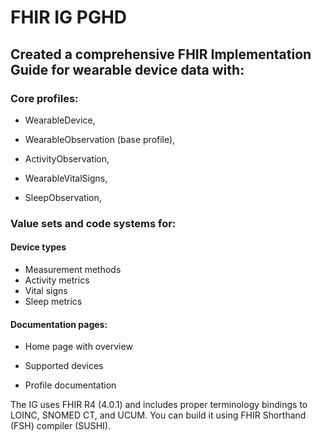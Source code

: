 # FHIR IG PGHD

## Created a comprehensive FHIR Implementation Guide for wearable device data with:

### Core profiles:

* WearableDevice,
  
* WearableObservation (base profile),

* ActivityObservation,

* WearableVitalSigns,

* SleepObservation,

### Value sets and code systems for:

#### Device types
  * Measurement methods
  * Activity metrics
  * Vital signs
  * Sleep metrics


#### Documentation pages:

  * Home page with overview
  
  * Supported devices
 
  * Profile documentation


The IG uses FHIR R4 (4.0.1) and includes proper terminology bindings to LOINC, SNOMED CT, and UCUM. 
You can build it using FHIR Shorthand (FSH) compiler (SUSHI).

